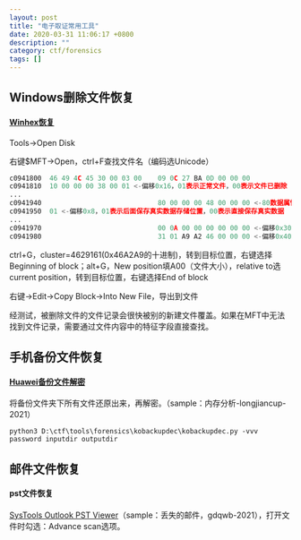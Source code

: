 ```yaml
---
layout: post
title: "电子取证常用工具"
date: 2020-03-31 11:06:17 +0800
description: ""
category: ctf/forensics
tags: []
---
```


## Windows删除文件恢复

#### [Winhex恢复](http://www.webkaka.com/info/archives/system/2015/05/282147/)

Tools->Open Disk

右键$MFT->Open，ctrl+F查找文件名（编码选Unicode）

```asm
c0941800  46 49 4C 45 30 00 03 00    09 0C 27 BA 0D 00 00 00
c0941810  10 00 00 00 38 00 01 <-偏移0x16，01表示正常文件，00表示文件已删除
...
c0941940                             80 00 00 00 48 00 00 00 <-80数据属性标识
c0941950  01 <-偏移0x8，01表示后面保存真实数据存储位置，00表示直接保存真实数据
...
c0941970                             00 0A 00 00 00 00 00 00 <-偏移0x30文件大小，0xA00
c0941980                             31 01 A9 A2 46 00 00 00 <-偏移0x40，值31，低位1表示后面1位是簇数（01），高位3，表示后面3位是簇号开始位置0x46A2A9
```

ctrl+G，cluster=4629161(0x46A2A9的十进制)，转到目标位置，右键选择Beginning of block；alt+G，New position填A00（文件大小），relative to选current position，转到目标位置，右键选择End of block

右键->Edit->Copy Block->Into New File，导出到文件

经测试，被删除文件的文件记录会很快被别的新建文件覆盖。如果在MFT中无法找到文件记录，需要通过文件内容中的特征字段直接查找。

## 手机备份文件恢复

#### [Huawei备份文件解密](https://github.com/RealityNet/kobackupdec)

将备份文件夹下所有文件还原出来，再解密。（sample：内存分析-longjiancup-2021）

```
python3 D:\ctf\tools\forensics\kobackupdec\kobackupdec.py -vvv password inputdir outputdir
```

## 邮件文件恢复

#### pst文件恢复

[SysTools Outlook PST Viewer](https://www.dataforensics.org/recommendations-for-pst-tools)（sample：丢失的邮件，gdqwb-2021），打开文件时勾选：Advance scan选项。